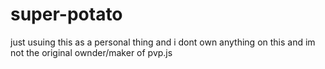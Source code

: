 # super-potato
just usuing this as a personal thing and i dont own anything on this and im not the original ownder/maker of pvp.js
